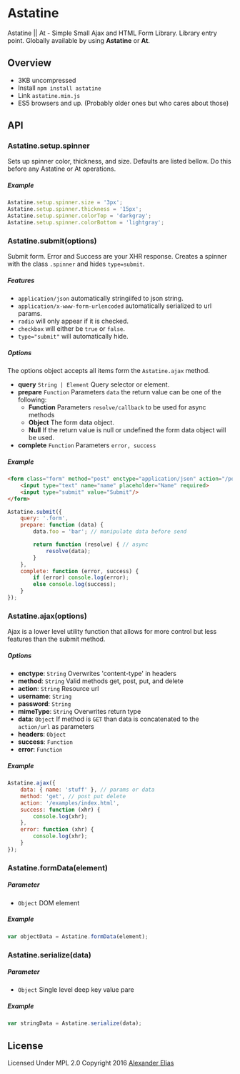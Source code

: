 # Astatine
Astatine || At - Simple Small Ajax and HTML Form Library. Library entry point. Globally available by using **Astatine** or **At**.


## Overview
- 3KB uncompressed
- Install `npm install astatine`
- Link `astatine.min.js`
- ES5 browsers and up. (Probably older ones but who cares about those)


## API


### Astatine.setup.spinner
Sets up spinner color, thickness, and size. Defaults are listed bellow. Do this before any Astatine or At operations.

##### Example
```JavaScript
Astatine.setup.spinner.size = '3px';
Astatine.setup.spinner.thickness = '15px';
Astatine.setup.spinner.colorTop = 'darkgray';
Astatine.setup.spinner.colorBottom = 'lightgray';
```


### Astatine.submit(options)
Submit form. Error and Success are your XHR response. Creates a spinner with the class `.spinner` and hides `type=submit`.

##### Features
- `application/json` automatically stringiifed to json string.
- `application/x-www-form-urlencoded` automatically serialized to url params.
- `radio` will only appear if it is checked.
- `checkbox` will either be `true` or `false`.
- `type="submit"` will automatically hide.

##### Options
The options object accepts all items form the `Astatine.ajax` method.

- **query** `String | Element` Query selector or element.
- **prepare** `Function` Parameters `data` the return value can be one of the following:
	- **Function** Parameters `resolve/callback` to be used for async methods
	- **Object** The form data object.
	- **Null** If the return value is null or undefined the form data object will be used.
- **complete** `Function` Parameters `error, success`

##### Example
```HTML
<form class="form" method="post" enctype="application/json" action="/post/path">
	<input type="text" name="name" placeholder="Name" required>
	<input type="submit" value="Submit"/>
</form>
```
```JavaScript
Astatine.submit({
	query: '.form',
	prepare: function (data) {
		data.foo = 'bar'; // manipulate data before send

		return function (resolve) { // async
			resolve(data);
		}
	},
	complete: function (error, success) {
		if (error) console.log(error);
		else console.log(success);
	}
});
```


### Astatine.ajax(options)
Ajax is a lower level utility function that allows for more control but less features than the submit method.

##### Options
- **enctype**: `String` Overwrites 'content-type' in headers
- **method**: `String` Valid methods get, post, put, and delete
- **action**: `String` Resource url
- **username**: `String`
- **password**: `String`
- **mimeType**: `String` Overwrites return type
- **data**: `Object` If method is `GET` than data is concatenated to the `action/url` as parameters
- **headers**: `Object`
- **success**: `Function`
- **error**: `Function`

##### Example
```JavaScript
Astatine.ajax({
	data: { name: 'stuff' }, // params or data
	method: 'get', // post put delete
	action: '/examples/index.html',
	success: function (xhr) {
		console.log(xhr);
	},
	error: function (xhr) {
		console.log(xhr);
	}
});
```


### Astatine.formData(element)

##### Parameter
- `Object` DOM element

##### Example
```JavaScript
var objectData = Astatine.formData(element);
```


### Astatine.serialize(data)

##### Parameter
- `Object` Single level deep key value pare

##### Example
```JavaScript
var stringData = Astatine.serialize(data);
```


## License
Licensed Under MPL 2.0
Copyright 2016 [Alexander Elias](https://github.com/AlexanderElias/)
